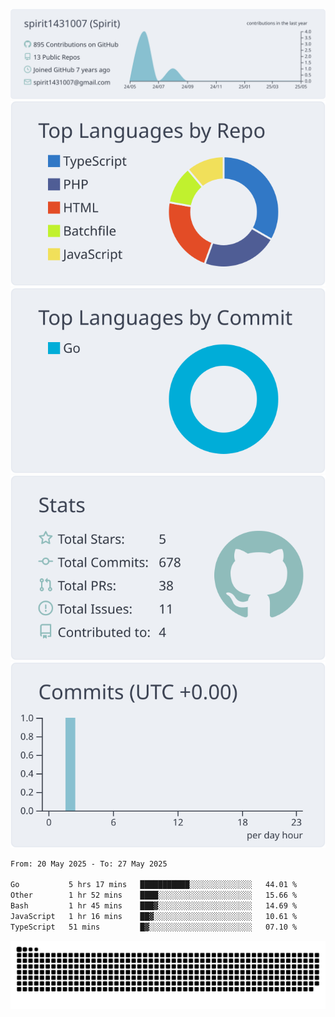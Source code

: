 [![](https://raw.githubusercontent.com/spirit1431007/spirit1431007/master/profile-summary-card-output/nord_bright/0-profile-details.svg)](https://git.io/spiritx)
[![](https://raw.githubusercontent.com/spirit1431007/spirit1431007/master/profile-summary-card-output/nord_bright/1-repos-per-language.svg)](https://git.io/spiritx) [![](https://raw.githubusercontent.com/spirit1431007/spirit1431007/master/profile-summary-card-output/nord_bright/2-most-commit-language.svg)](https://git.io/spiritx)
[![](https://raw.githubusercontent.com/spirit1431007/spirit1431007/master/profile-summary-card-output/nord_bright/3-stats.svg)](https://git.io/spiritx) [![](https://raw.githubusercontent.com/spirit1431007/spirit1431007/master/profile-summary-card-output/nord_bright/4-productive-time.svg)](https://git.io/spiritx)

<!--START_SECTION:waka-->

```txt
From: 20 May 2025 - To: 27 May 2025

Go           5 hrs 17 mins   ███████████░░░░░░░░░░░░░░   44.01 %
Other        1 hr 52 mins    ████░░░░░░░░░░░░░░░░░░░░░   15.66 %
Bash         1 hr 45 mins    ███▓░░░░░░░░░░░░░░░░░░░░░   14.69 %
JavaScript   1 hr 16 mins    ██▓░░░░░░░░░░░░░░░░░░░░░░   10.61 %
TypeScript   51 mins         █▓░░░░░░░░░░░░░░░░░░░░░░░   07.10 %
```

<!--END_SECTION:waka-->

![contribution](https://github.com/spirit1431007/spirit1431007/blob/output/github-contribution-grid-snake.svg)
